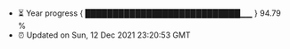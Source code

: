 - ⏳ Year progress { ████████████████████████████▁▁ } 94.79 %
- ⏰ Updated on Sun, 12 Dec 2021 23:20:53 GMT

